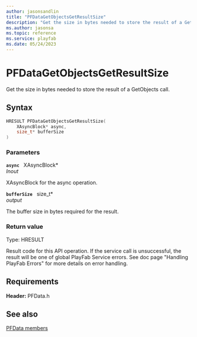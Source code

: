 ```yaml
---
author: jasonsandlin
title: "PFDataGetObjectsGetResultSize"
description: "Get the size in bytes needed to store the result of a GetObjects call."
ms.author: jasonsa
ms.topic: reference
ms.service: playfab
ms.date: 05/24/2023
---
```


# PFDataGetObjectsGetResultSize  

Get the size in bytes needed to store the result of a GetObjects call.  

## Syntax  
  
```cpp
HRESULT PFDataGetObjectsGetResultSize(  
    XAsyncBlock* async,  
    size_t* bufferSize  
)  
```  
  
### Parameters  
  
**`async`** &nbsp; XAsyncBlock*  
*_Inout_*  
  
XAsyncBlock for the async operation.  
  
**`bufferSize`** &nbsp; size_t*  
*output*  
  
The buffer size in bytes required for the result.  
  
  
### Return value
Type: HRESULT
  
Result code for this API operation. If the service call is unsuccessful, the result will be one of global PlayFab Service errors. See doc page "Handling PlayFab Errors" for more details on error handling.
  
  
## Requirements  
  
**Header:** PFData.h
  
## See also  
[PFData members](../pfdata_members.md)  

  
  
